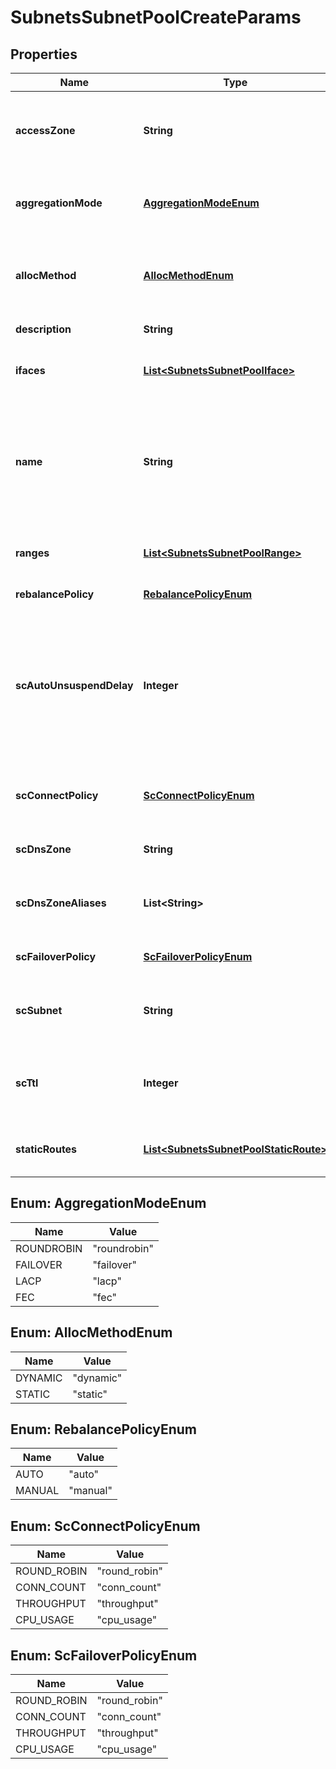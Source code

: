 
# SubnetsSubnetPoolCreateParams

## Properties
Name | Type | Description | Notes
------------ | ------------- | ------------- | -------------
**accessZone** | **String** | Name of a valid access zone to map IP address pool to the zone. |  [optional]
**aggregationMode** | [**AggregationModeEnum**](#AggregationModeEnum) | OneFS supports the following NIC aggregation modes. |  [optional]
**allocMethod** | [**AllocMethodEnum**](#AllocMethodEnum) | Specifies how IP address allocation is done among pool members. |  [optional]
**description** | **String** | A description of the pool. |  [optional]
**ifaces** | [**List&lt;SubnetsSubnetPoolIface&gt;**](SubnetsSubnetPoolIface.md) | List of interface members in this pool. |  [optional]
**name** | **String** | The name of the pool. It must be unique throughout the given subnet.It&#39;s a required field with POST method. | 
**ranges** | [**List&lt;SubnetsSubnetPoolRange&gt;**](SubnetsSubnetPoolRange.md) | List of IP address ranges in this pool. |  [optional]
**rebalancePolicy** | [**RebalancePolicyEnum**](#RebalancePolicyEnum) | Rebalance policy.. |  [optional]
**scAutoUnsuspendDelay** | **Integer** | Time delay in seconds before a node which has been                 automatically unsuspended becomes usable in SmartConnect                responses for pool zones. |  [optional]
**scConnectPolicy** | [**ScConnectPolicyEnum**](#ScConnectPolicyEnum) | SmartConnect client connection balancing policy. |  [optional]
**scDnsZone** | **String** | SmartConnect zone name for the pool. |  [optional]
**scDnsZoneAliases** | **List&lt;String&gt;** | List of SmartConnect zone aliases (DNS names) to the pool. |  [optional]
**scFailoverPolicy** | [**ScFailoverPolicyEnum**](#ScFailoverPolicyEnum) | SmartConnect IP failover policy. |  [optional]
**scSubnet** | **String** | Name of SmartConnect service subnet for this pool. |  [optional]
**scTtl** | **Integer** | Time to live value for SmartConnect DNS query responses in seconds. |  [optional]
**staticRoutes** | [**List&lt;SubnetsSubnetPoolStaticRoute&gt;**](SubnetsSubnetPoolStaticRoute.md) | List of interface members in this pool. |  [optional]


<a name="AggregationModeEnum"></a>
## Enum: AggregationModeEnum
Name | Value
---- | -----
ROUNDROBIN | &quot;roundrobin&quot;
FAILOVER | &quot;failover&quot;
LACP | &quot;lacp&quot;
FEC | &quot;fec&quot;


<a name="AllocMethodEnum"></a>
## Enum: AllocMethodEnum
Name | Value
---- | -----
DYNAMIC | &quot;dynamic&quot;
STATIC | &quot;static&quot;


<a name="RebalancePolicyEnum"></a>
## Enum: RebalancePolicyEnum
Name | Value
---- | -----
AUTO | &quot;auto&quot;
MANUAL | &quot;manual&quot;


<a name="ScConnectPolicyEnum"></a>
## Enum: ScConnectPolicyEnum
Name | Value
---- | -----
ROUND_ROBIN | &quot;round_robin&quot;
CONN_COUNT | &quot;conn_count&quot;
THROUGHPUT | &quot;throughput&quot;
CPU_USAGE | &quot;cpu_usage&quot;


<a name="ScFailoverPolicyEnum"></a>
## Enum: ScFailoverPolicyEnum
Name | Value
---- | -----
ROUND_ROBIN | &quot;round_robin&quot;
CONN_COUNT | &quot;conn_count&quot;
THROUGHPUT | &quot;throughput&quot;
CPU_USAGE | &quot;cpu_usage&quot;




